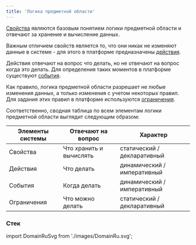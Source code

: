 ```yaml
---
title: 'Логика предметной области'
---
```


[Свойства](Properties.md) являются базовым понятием логики предметной области и отвечают за хранение и вычисление данных. 

Важным отличием свойств является то, что они никак не изменяют данные в системе - для этого в платформе предназначены [действия](Actions.md). 

Действия отвечают на вопрос что делать, но не отвечают на вопрос когда это делать. Для определения таких моментов в платформе существуют [события](Events.md). 

Как правило, логика предметной области разрешает не любые изменения данных, а только изменения с учетом некоторых правил. Для задания этих правил в платформе используются [ограничения](Constraints.md).

Соответственно, сводная таблица по всем элементам логики предметной области выглядит следующим образом:

|Элементы системы|Отвечают на вопрос     |Характер                   |
|----------------|-----------------------|---------------------------|
|Свойства        |Что хранить и вычислять|статический / декларативный|
|Действия        |Что делать             |динамический / императивный|
|События         |Когда делать           |динамический / императивный|
|Ограничения     |Что можно делать       |статический / декларативный|

### Стек

import DomainRuSvg from './images/DomainRu.svg';

<DomainRuSvg />

  
